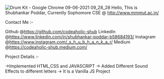 ![Drum Kit - Google Chrome 09-06-2021 09_28_28](https://user-images.githubusercontent.com/65807708/121294718-78984380-c90b-11eb-918a-a2209ea061b5.png)
Hello, This is Shubhankar Poddar, Currently Sophomore CSE @ http://www.mmmut.ac.in/


Contact Me :- 

Github @https://github.com/codeaholic-shub
LinkedIn @https://www.linkedin.com/in/shubhankar-poddar-b58684193/
Instagram @https://www.instagram.com/_s_h_u_b_h_a_n_k_a_r/
Medium @https://codeaholic-shub.medium.com/




Project Details :- 

->Implemented HTML,CSS and JAVASCRIPT
-> Added Different Sound Effects to different letters 
-> It is a Vanilla JS Project 
